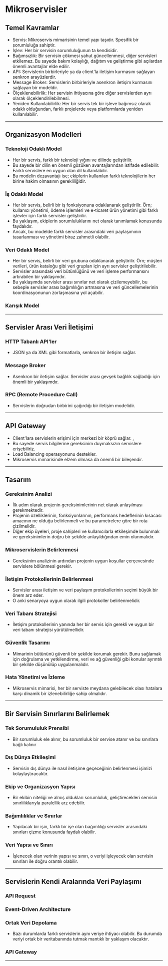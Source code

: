 # Mikroservisler

## Temel Kavramlar

- Servis: Mikroservis mimarisinin temel yapı taşıdır. Spesifik bir sorumluluğa sahiptir.
- İşlev: Her bir servisin sorumluluğunun ta kendisidir.
- Bağımsızlık: Bir servisin çökmesi yahut güncellenmesi, diğer servisleri etkilemez. Bu sayede bakım kolaylığı, dağıtım ve geliştirme gibi açılardan önemli avantajlar elde edilir.
- API: Servislerin birbirleriyle ya da client'la iletişim kurmasını sağlayan senkron arayüzlerdir.
- Message Broker: Servislerin birbirleriyle asenkron iletişim kurmasını sağlayan bir modeldir.
- Ölçeklenebilirlik: Her servisin ihtiyacına göre diğer servislerden ayrı olarak ölçeklendirilebilmesi.
- Yeniden Kullanılabilirlik: Her bir servis tek bir işleve bağımsız olarak odaklı olduğundan, farklı projelerde veya platformlarda yeniden kullanılabilir.

---

## Organizasyon Modelleri

### Teknoloji Odaklı Model
- Her bir servis, farklı bir teknoloji yığını ve dilinde geliştirilir.
- Bu sayede bir dilin en önemli gözüken avantajlarından istifade edilebilir. Farklı servislere en uygun olan dil kullanılabilir.
- Bu modelin dezavantajı ise; ekiplerin kullanılan farklı teknolojilerin her birine hakim olmasının gerekliliğidir.

### İş Odaklı Model
- Her bir servis, belirli bir iş fonksiyonuna odaklanarak geliştirilir. Örn; kullanıcı yönetimi, ödeme işlemleri ve e-ticaret ürün yönetimi gibi farklı işlevler için farklı servisler geliştirilir.
- Bu yaklaşım, ekiplerin sorumluluklarını net olarak tanımlamak konusunda faydalıdır.
- Ancak, bu modelde farklı servisler arasındaki veri paylaşımının tasarlanması ve yönetimi biraz zahmetli olabilir.

### Veri Odaklı Model
- Her bir servis, belirli bir veri grubuna odaklanarak geliştirilir. Örn; müşteri verileri, ürün kataloğu gibi veri grupları için ayrı servisler geliştirilebilir.
- Servisler arasındaki veri bütünlüğünü ve veri işleme performansını artırabilen bir yaklaşımdır.
- Bu yaklaşımda servisler arası sınırlar net olarak çizilemeyebilir, bu sebeple servisler arası bağımlılığın artmasına ve veri güncellemelerinin koordinasyonunun zorlaşmasına yol açabilir.

### Karışık Model

---

## Servisler Arası Veri İletişimi

### HTTP Tabanlı API'ler
- JSON ya da XML gibi formatlarla, senkron bir iletişim sağlar.

### Message Broker
- Asenkron bir iletişim sağlar. Servisler arası gevşek bağlılık sağladığı için önemli bir yaklaşımdır.

### RPC (Remote Procedure Call)
- Servislerin doğrudan birbirini çağırdığı bir iletişim modelidir.

---

## API Gateway

- Client'lara servislerin erişimi için merkezi bir köprü sağlar. ,
- Bu sayede servis bilgilerine gereksinim duymaksızın servislere erişebiliriz.
- Load Balancing operasyonunu destekler.
- Mikroservis mimarisinde elzem olmasa da önemli bir bileşendir.

---

## Tasarım

### Gereksinim Analizi
- İlk adım olarak projenin gereksinimlerinin net olarak anlaşılması gerekmektedir.
- Projenin özelliklerinin, fonksiyonlarının, performans hedeflerinin kısacası amacının ne olduğu belirlenmeli ve bu parametrelere göre bir rota çizilmelidir.
- Diğer ekip üyeleri, proje sahipleri ve kullanıcılarla etkileşimde bulunmak ve gereksinimlerin doğru bir şekilde anlaşıldığından emin olunmalıdır.

### Mikroservislerin Belirlenmesi
- Gereksinim analizinin ardından projenin uygun koşullar çerçevesinde servislere bölünmesi gerekir.

### İletişim Protokollerinin Belirlenmesi
- Servisler arası iletişim ve veri paylaşım protokollerinin seçimi büyük bir önem arz eder.
- O anki senaryoya uygun olarak ilgili protokoller belirlenmelidir.

### Veri Tabanı Stratejisi
- İletişim protokollerinin yanında her bir servis için gerekli ve uygun bir veri tabanı stratejisi yürütülmellidir.

### Güvenlik Tasarımı
- Mimarinin bütününü güvenli bir şekilde korumak gerekir. Bunu sağlamak için doğrulama ve yetkilendirme, veri ve ağ güvenliği gibi konular ayrıntılı bir şekilde düşünülüp uygulanmalıdır.

### Hata Yönetimi ve İzleme
- Mikroservis mimarisi, her bir serviste meydana gelebilecek olası hatalara karşı dinamik bir izlenebilirliğe sahip olmalıdır. 

---

## Bir Servisin Sınırlarını Belirlemek

### Tek Sorumululuk Prensibi
- Bir sorumluluk ele alınır, bu sorumluluk bir servise atanır ve bu sınırlara bağlı kalınır

### Dış Dünya Etkileşimi
- Servisin dış dünya ile nasıl iletişime geçeceğinin belirlenmesi işimizi kolaylaştıracaktır.

### Ekip ve Organizasyon Yapısı
- Bir ekibin niteliği ve almış oldukları sorumluluk, geliştirecekleri servisin sınırlılıklarıyla paralellik arz edebilir.

### Bağımlılıklar ve Sınırlar
- Yapılacak bir işin, farklı bir işe olan bağımlılığı servisler arasındaki sınırları çizme konusunda faydalı olabilir.

### Veri Yapısı ve Sınırı
- İşlenecek olan verinin yapısı ve sınırı, o veriyi işleyecek olan servisin sınırları ile doğru orantılı olabilir.

---

## Servislerin Kendi Aralarında Veri Paylaşımı

### API Request

### Event-Driven Architecture

### Ortak Veri Depolama
- Bazı durumlarda farklı servislerin aynı veriye ihtiyacı olabilir. Bu durumda veriyi ortak bir veritabanında tutmak mantıklı br yaklaşım olacaktır.

### API Gateway

---
